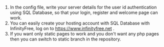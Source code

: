 1. In the config file, write your server details for the user id authentication using SQL Database, so that your login, register and welcome page can work.
2. You can easily create your hosting account with SQL Database with InfinityFree, log on to https://www.infinityfree.net . 
3. If you want only static pages to work and you don't want any php pages then you can switch to static branch in the repository.